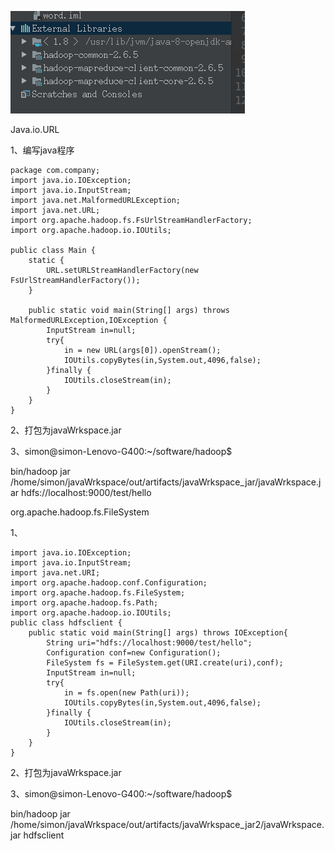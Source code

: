 ![](../md/img/ggzhangxiaochao/1298744-20180724154634246-1040614158.png)

Java.io.URL

1、编写java程序

    
    
    package com.company;
    import java.io.IOException;
    import java.io.InputStream;
    import java.net.MalformedURLException;
    import java.net.URL;
    import org.apache.hadoop.fs.FsUrlStreamHandlerFactory;
    import org.apache.hadoop.io.IOUtils;
    
    public class Main {
        static {
            URL.setURLStreamHandlerFactory(new FsUrlStreamHandlerFactory());
        }
    
        public static void main(String[] args) throws MalformedURLException,IOException {
            InputStream in=null;
            try{
                in = new URL(args[0]).openStream();
                IOUtils.copyBytes(in,System.out,4096,false);
            }finally {
                IOUtils.closeStream(in);
            }
        }
    }

2、打包为javaWrkspace.jar

3、simon@simon-Lenovo-G400:~/software/hadoop$

bin/hadoop jar
/home/simon/javaWrkspace/out/artifacts/javaWrkspace_jar/javaWrkspace.jar
hdfs://localhost:9000/test/hello  
  

org.apache.hadoop.fs.FileSystem

1、

    
    
    import java.io.IOException;
    import java.io.InputStream;
    import java.net.URI;
    import org.apache.hadoop.conf.Configuration;
    import org.apache.hadoop.fs.FileSystem;
    import org.apache.hadoop.fs.Path;
    import org.apache.hadoop.io.IOUtils;
    public class hdfsclient {
        public static void main(String[] args) throws IOException{
            String uri="hdfs://localhost:9000/test/hello";
            Configuration conf=new Configuration();
            FileSystem fs = FileSystem.get(URI.create(uri),conf);
            InputStream in=null;
            try{
                in = fs.open(new Path(uri));
                IOUtils.copyBytes(in,System.out,4096,false);
            }finally {
                IOUtils.closeStream(in);
            }
        }
    }

2、打包为javaWrkspace.jar

3、simon@simon-Lenovo-G400:~/software/hadoop$

bin/hadoop jar
/home/simon/javaWrkspace/out/artifacts/javaWrkspace_jar2/javaWrkspace.jar
hdfsclient

